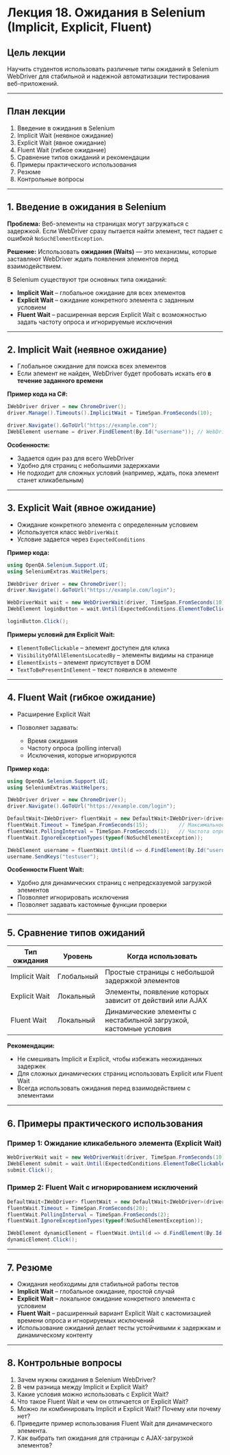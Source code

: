 # Лекция 18. Ожидания в Selenium (Implicit, Explicit, Fluent)

## Цель лекции

Научить студентов использовать различные типы ожиданий в Selenium WebDriver для стабильной и надежной автоматизации тестирования веб-приложений.

---

## План лекции

1. Введение в ожидания в Selenium
2. Implicit Wait (неявное ожидание)
3. Explicit Wait (явное ожидание)
4. Fluent Wait (гибкое ожидание)
5. Сравнение типов ожиданий и рекомендации
6. Примеры практического использования
7. Резюме
8. Контрольные вопросы

---

## 1. Введение в ожидания в Selenium

**Проблема:**
Веб-элементы на страницах могут загружаться с задержкой. Если WebDriver сразу пытается найти элемент, тест падает с ошибкой `NoSuchElementException`.

**Решение:**
Использовать **ожидания (Waits)** — это механизмы, которые заставляют WebDriver ждать появления элементов перед взаимодействием.

В Selenium существуют три основных типа ожиданий:

* **Implicit Wait** – глобальное ожидание для всех элементов
* **Explicit Wait** – ожидание конкретного элемента с заданным условием
* **Fluent Wait** – расширенная версия Explicit Wait с возможностью задать частоту опроса и игнорируемые исключения

---

## 2. Implicit Wait (неявное ожидание)

* Глобальное ожидание для поиска всех элементов
* Если элемент не найден, WebDriver будет пробовать искать его **в течение заданного времени**

**Пример кода на C#:**

```csharp
IWebDriver driver = new ChromeDriver();
driver.Manage().Timeouts().ImplicitWait = TimeSpan.FromSeconds(10);

driver.Navigate().GoToUrl("https://example.com");
IWebElement username = driver.FindElement(By.Id("username")); // WebDriver будет ждать до 10 секунд
```

**Особенности:**

* Задается один раз для всего WebDriver
* Удобно для страниц с небольшими задержками
* Не подходит для сложных условий (например, ждать, пока элемент станет кликабельным)

---

## 3. Explicit Wait (явное ожидание)

* Ожидание конкретного элемента с определенным условием
* Используется класс `WebDriverWait`
* Условие задается через `ExpectedConditions`

**Пример кода:**

```csharp
using OpenQA.Selenium.Support.UI;
using SeleniumExtras.WaitHelpers;

IWebDriver driver = new ChromeDriver();
driver.Navigate().GoToUrl("https://example.com/login");

WebDriverWait wait = new WebDriverWait(driver, TimeSpan.FromSeconds(10));
IWebElement loginButton = wait.Until(ExpectedConditions.ElementToBeClickable(By.Id("loginBtn")));

loginButton.Click();
```

**Примеры условий для Explicit Wait:**

* `ElementToBeClickable` – элемент доступен для клика
* `VisibilityOfAllElementsLocatedBy` – элементы видимы на странице
* `ElementExists` – элемент присутствует в DOM
* `TextToBePresentInElement` – текст появился в элементе

---

## 4. Fluent Wait (гибкое ожидание)

* Расширение Explicit Wait
* Позволяет задавать:

  * Время ожидания
  * Частоту опроса (polling interval)
  * Исключения, которые игнорируются

**Пример кода:**

```csharp
using OpenQA.Selenium.Support.UI;
using SeleniumExtras.WaitHelpers;

IWebDriver driver = new ChromeDriver();
driver.Navigate().GoToUrl("https://example.com/login");

DefaultWait<IWebDriver> fluentWait = new DefaultWait<IWebDriver>(driver);
fluentWait.Timeout = TimeSpan.FromSeconds(15);          // Максимальное время ожидания
fluentWait.PollingInterval = TimeSpan.FromSeconds(1);   // Частота опроса
fluentWait.IgnoreExceptionTypes(typeof(NoSuchElementException));

IWebElement username = fluentWait.Until(d => d.FindElement(By.Id("username")));
username.SendKeys("testuser");
```

**Особенности Fluent Wait:**

* Удобно для динамических страниц с непредсказуемой загрузкой элементов
* Позволяет игнорировать исключения
* Позволяет задавать кастомные функции проверки

---

## 5. Сравнение типов ожиданий

| Тип ожидания  | Уровень    | Когда использовать                                                |
| ------------- | ---------- | ----------------------------------------------------------------- |
| Implicit Wait | Глобальный | Простые страницы с небольшой задержкой элементов                  |
| Explicit Wait | Локальный  | Элементы, появление которых зависит от действий или AJAX          |
| Fluent Wait   | Локальный  | Динамические элементы с нестабильной загрузкой, кастомные условия |

**Рекомендации:**

* Не смешивать Implicit и Explicit, чтобы избежать неожиданных задержек
* Для сложных динамических страниц использовать Explicit или Fluent Wait
* Всегда использовать ожидания перед взаимодействием с элементами

---

## 6. Примеры практического использования

### Пример 1: Ожидание кликабельного элемента (Explicit Wait)

```csharp
WebDriverWait wait = new WebDriverWait(driver, TimeSpan.FromSeconds(10));
IWebElement submit = wait.Until(ExpectedConditions.ElementToBeClickable(By.Id("submitBtn")));
submit.Click();
```

### Пример 2: Fluent Wait с игнорированием исключений

```csharp
DefaultWait<IWebDriver> fluentWait = new DefaultWait<IWebDriver>(driver);
fluentWait.Timeout = TimeSpan.FromSeconds(20);
fluentWait.PollingInterval = TimeSpan.FromSeconds(2);
fluentWait.IgnoreExceptionTypes(typeof(NoSuchElementException));

IWebElement dynamicElement = fluentWait.Until(d => d.FindElement(By.Id("dynamic")));
dynamicElement.Click();
```

---

## 7. Резюме

* Ожидания необходимы для стабильной работы тестов
* **Implicit Wait** – глобальное ожидание, простой случай
* **Explicit Wait** – локальное ожидание конкретного элемента с условием
* **Fluent Wait** – расширенный вариант Explicit Wait с кастомизацией времени опроса и игнорируемых исключений
* Использование ожиданий делает тесты устойчивыми к задержкам и динамическому контенту

---

## 8. Контрольные вопросы

1. Зачем нужны ожидания в Selenium WebDriver?
2. В чем разница между Implicit и Explicit Wait?
3. Какие условия можно использовать с Explicit Wait?
4. Что такое Fluent Wait и чем он отличается от Explicit Wait?
5. Можно ли комбинировать Implicit и Explicit Wait? Почему или почему нет?
6. Приведите пример использования Fluent Wait для динамического элемента.
7. Как выбрать тип ожидания для страницы с AJAX-загрузкой элементов?
